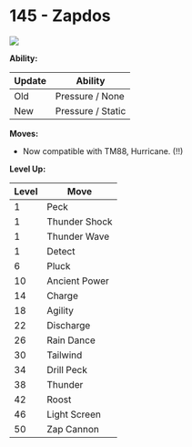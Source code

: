 # 145 - Zapdos
![][145]

**Ability:**

Update | Ability
---    | ---
Old    | Pressure / None
New    | Pressure / Static

**Moves:**

 - Now compatible with TM88, Hurricane. (!!)

**Level Up:**

Level | Move
---   | ---
  1   | Peck
  1   | Thunder Shock
  1   | Thunder Wave
  1   | Detect
  6   | Pluck
 10   | Ancient Power
 14   | Charge
 18   | Agility
 22   | Discharge
 26   | Rain Dance
 30   | Tailwind
 34   | Drill Peck
 38   | Thunder
 42   | Roost
 46   | Light Screen
 50   | Zap Cannon



[145]: /img/pokemon/145.png
